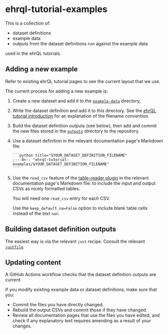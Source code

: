 # ehrql-tutorial-examples

This is a collection of:

* dataset definitions
* example data
* outputs from the dataset definitions run against the example data

used in the ehrQL tutorials.

## Adding a new example

Refer to existing ehrQL tutorial pages to see the current layout that we use.

The current process for adding a new example is:

1. Create a new dataset and add it to the [`example-data`](example-data/) directory,
2. Write the dataset definition and add it to this directory.
   See the [ehrQL tutorial introduction](../ehrql/tutorial/index.md#using-data-builders-command-line-interface)
   for an explanation of the filename convention.
3. Build the dataset definition outputs
   (see below),
   then add and commit the new files stored in the [`outputs`](outputs/) directory to the repository.
4. Use a dataset definition in the relevant documentation page's Markdown file:
   ````
   ```python title="$YOUR_DATASET_DEFINITION_FILENAME"
   ;---8<-- "ehrql-tutorial-examples/$YOUR_DATASET_DEFINITION_FILENAME"
   ```
   ````
5. Use the `read_csv` feature of the [table-reader plugin](https://github.com/timvink/mkdocs-table-reader-plugin)
   in the relevant documentation page's Markdown file:
   to include the input and output CSVs as nicely formatted tables.

   You will need one `read_csv` entry for each CSV.

   Use the `keep_default_na=False` option to include blank table cells
   instead of the text `nan`.

## Building dataset definition outputs

The easiest way is via the relevant `just` recipe.
Consult the relevant [`justfile`](../justfile).

## Updating content

A GitHub Actions workflow checks that the dataset definition outputs are current.

If you modify existing example data or dataset definitions,
make sure that you:

* Commit the files you have directly changed.
* Rebuild the output CSVs and commit those if they have changed.
* Review all documentation pages that use the files you have edited,
  and check if any explanatory text requires amending as a result of your changes.
